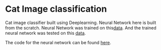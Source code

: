 # Cat Image classification

Cat image classifier built using Deeplearning. 
Neural Network here is built from the scratch. Neural Network was trained on this[data](https://github.com/ajayd0106/Cat-Image-classification/blob/master/Deep%20Neural%20Network%20Application_%20Image%20Classification/datasets/train_catvnoncat.h5).
And the trained neural network was tested on this [data](https://github.com/ajayd0106/Cat-Image-classification/blob/master/Deep%20Neural%20Network%20Application_%20Image%20Classification/datasets/test_catvnoncat.h5).

The code for the neural network can be found [here](https://github.com/ajayd0106/Cat-Image-classification/blob/master/Deep%20Neural%20Network%20Application_%20Image%20Classification/Deep%20Neural%20Network%20-%20Application%20v8.ipynb).
